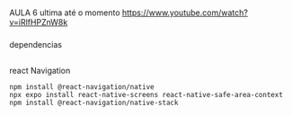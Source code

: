 ###
AULA 6 ultima até o momento
    https://www.youtube.com/watch?v=iRlfHPZnW8k
###





###
dependencias
###

##
react Navigation

````
npm install @react-navigation/native
npx expo install react-native-screens react-native-safe-area-context
npm install @react-navigation/native-stack

````
##
